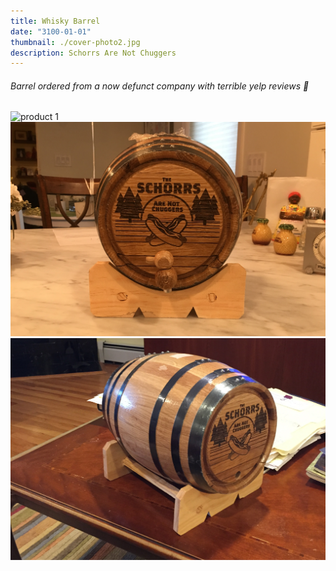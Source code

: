 ```yaml
---
title: Whisky Barrel
date: "3100-01-01"
thumbnail: ./cover-photo2.jpg
description: Schorrs Are Not Chuggers
---
```


###### Barrel ordered from a now defunct company with terrible yelp reviews 🤕


![product 1](./product.jpg)
![product 2](./product2.jpg)
![product 3](./product3.jpg)
